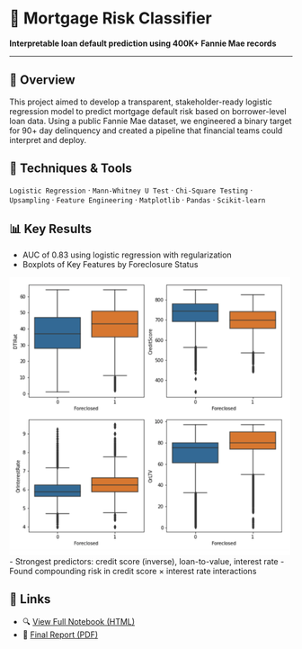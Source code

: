 # 🏦 Mortgage Risk Classifier

**Interpretable loan default prediction using 400K+ Fannie Mae records**

---

## 📌 Overview
This project aimed to develop a transparent, stakeholder-ready logistic regression model to predict mortgage default risk based on borrower-level loan data. Using a public Fannie Mae dataset, we engineered a binary target for 90+ day delinquency and created a pipeline that financial teams could interpret and deploy.

## 🧠 Techniques & Tools
`Logistic Regression` · `Mann-Whitney U Test` · `Chi-Square Testing` · `Upsampling` · `Feature Engineering` · `Matplotlib` · `Pandas` · `Scikit-learn`

## 📊 Key Results
- AUC of 0.83 using logistic regression with regularization
- Boxplots of Key Features by Foreclosure Status 
<img src="boxplot.png" alt="Boxplot" width="500"/>
- Strongest predictors: credit score (inverse), loan-to-value, interest rate
- Found compounding risk in credit score × interest rate interactions

## 🔗 Links
- 🔍 [View Full Notebook (HTML)](loan_default.html)
- 🧾 [Final Report (PDF)](LoanDefaultReport.pdf)
